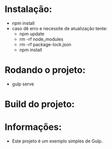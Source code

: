 # Instalação:

- npm install
- caso dê erro e necessite de atualização tente:
  - npm update
  - rm -rf node_modules
  - rm -rf package-lock.json
  - npm install

# Rodando o projeto:

- gulp serve

# Build do projeto:

# Informações:

- Este projeto é um exemplo simples de Gulp.
